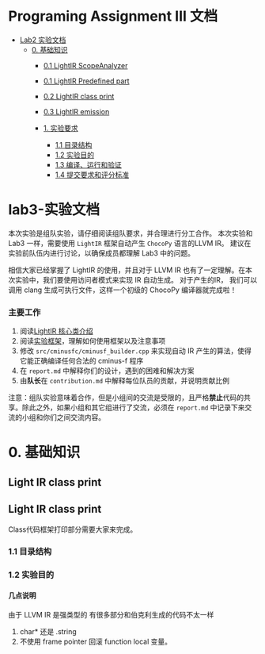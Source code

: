 # Programing Assignment III 文档

<!-- TOC -->

- [Lab2 实验文档](#lab3-实验文档)
    - [0. 基础知识](#0-基础知识)
        - [0.1 LightIR ScopeAnalyzer](#01-LightIR-ScopeAnalyzer)
        - [0.1 LightIR Predefined part](#01-LightIR-Predefined-part)
        - [0.2 LightIR class print](#02-LightIR-class-print)
        - [0.3 LightIR emission](#03-LightIR-emission)
    
        - [1. 实验要求](#1-实验要求)
            - [1.1 目录结构](#11-目录结构)
            - [1.2 实验目的](#12-实验目的)
            - [1.3 编译、运行和验证](#13-编译运行和验证)
            - [1.4 提交要求和评分标准](#14-提交要求和评分标准)

<!-- /TOC -->

# lab3-实验文档

本次实验是组队实验，请仔细阅读组队要求，并合理进行分工合作。 本次实验和 Lab3 一样，需要使用 `LightIR` 框架自动产生 `ChocoPy` 语言的LLVM IR。 建议在实验前队伍内进行讨论，以确保成员都理解 Lab3
中的问题。

相信大家已经掌握了 LightIR 的使用，并且对于 LLVM IR 也有了一定理解。在本次实验中，我们要使用访问者模式来实现 IR 自动生成。 对于产生的IR， 我们可以调用 clang 生成可执行文件，这样一个初级的 ChocoPy
编译器就完成啦！

### 主要工作

1. 阅读[LightIR 核心类介绍](../common/LightIR.md)
2. 阅读[实验框架](#1-实验框架)，理解如何使用框架以及注意事项
3. 修改 `src/cminusfc/cminusf_builder.cpp` 来实现自动 IR 产生的算法，使得它能正确编译任何合法的 cminus-f 程序
4. 在 `report.md` 中解释你们的设计，遇到的困难和解决方案
5. 由**队长**在 `contribution.md` 中解释每位队员的贡献，并说明贡献比例

注意：组队实验意味着合作，但是小组间的交流是受限的，且严格**禁止**代码的共享。除此之外，如果小组和其它组进行了交流，必须在 `report.md` 中记录下来交流的小组和你们之间交流内容。

# 0. 基础知识

## Light IR class print

## Light IR class print

Class代码框架打印部分需要大家来完成。

### 1.1 目录结构

### 1.2 实验目的

#### 几点说明
由于 LLVM IR 是强类型的
有很多部分和伯克利生成的代码不太一样
1. char* 还是 .string
2. 不使用 frame pointer 回滚 function local 变量。